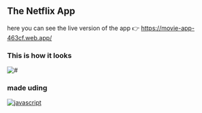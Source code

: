 ## The Netflix App

here you can see the live version of the app 👉 https://movie-app-463cf.web.app/ 

### This is how it looks 

<img src="https://camo.githubusercontent.com/a221fd45becada62d870e0cfc3a8ab420586ba0c32f8980515b2b1e7a6c248b2/68747470733a2f2f692e696d6775722e636f6d2f44674f4279556f2e706e67" alt="#">

### made uding 

[![javascript](./src/javascript.svg)](https://badges.aleen42.com/src/javascript.svg)
